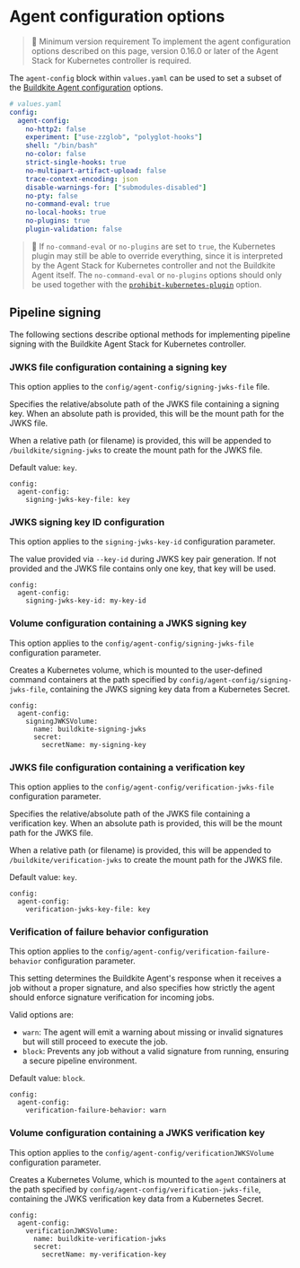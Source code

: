 # Agent configuration options

> 📘 Minimum version requirement
> To implement the agent configuration options described on this page, version 0.16.0 or later of the Agent Stack for Kubernetes controller is required.

The `agent-config` block within `values.yaml` can be used to set a subset of the [Buildkite Agent configuration](/docs/agent/v3/configuration) options.

```yaml
# values.yaml
config:
  agent-config:
    no-http2: false
    experiment: ["use-zzglob", "polyglot-hooks"]
    shell: "/bin/bash"
    no-color: false
    strict-single-hooks: true
    no-multipart-artifact-upload: false
    trace-context-encoding: json
    disable-warnings-for: ["submodules-disabled"]
    no-pty: false
    no-command-eval: true
    no-local-hooks: true
    no-plugins: true
    plugin-validation: false
```

> 📘
> If `no-command-eval` or `no-plugins` are set to `true`, the Kubernetes plugin may still be able to override everything, since it is interpreted by the Agent Stack for Kubernetes controller and not the Buildkite Agent itself.
> The `no-command-eval` or `no-plugins` options should only be used together with the [`prohibit-kubernetes-plugin`](/docs/agent/v3/agent-stack-k8s/securing-the-stack) option.

## Pipeline signing

The following sections describe optional methods for implementing pipeline signing with the Buildkite Agent Stack for Kubernetes controller.

### JWKS file configuration containing a signing key

This option applies to the `config/agent-config/signing-jwks-file` file.

Specifies the relative/absolute path of the JWKS file containing a signing key. When an absolute path is provided, this will be the mount path for the JWKS file.

When a relative path (or filename) is provided, this will be appended to `/buildkite/signing-jwks` to create the mount path for the JWKS file.

Default value: `key`.

```
config:
  agent-config:
    signing-jwks-key-file: key
```

### JWKS signing key ID configuration

This option applies to the `signing-jwks-key-id` configuration parameter.

The value provided via `--key-id` during JWKS key pair generation. If not provided and the JWKS file contains only one key, that key will be used.

```
config:
  agent-config:
    signing-jwks-key-id: my-key-id
```

### Volume configuration containing a JWKS signing key

This option applies to the `config/agent-config/signing-jwks-file` configuration parameter.

Creates a Kubernetes volume, which is mounted to the user-defined command containers at the path specified by `config/agent-config/signing-jwks-file`, containing the JWKS signing key data from a Kubernetes Secret.

```
config:
  agent-config:
    signingJWKSVolume:
      name: buildkite-signing-jwks
      secret:
        secretName: my-signing-key
```

### JWKS file configuration containing a verification key

This option applies to the `config/agent-config/verification-jwks-file` configuration parameter.

Specifies the relative/absolute path of the JWKS file containing a verification key. When an absolute path is provided, this will be the mount path for the JWKS file.

When a relative path (or filename) is provided, this will be appended to `/buildkite/verification-jwks` to create the mount path for the JWKS file.

Default value: `key`.

```
config:
  agent-config:
    verification-jwks-key-file: key
```

### Verification of failure behavior configuration

This option applies to the `config/agent-config/verification-failure-behavior` configuration parameter.

This setting determines the Buildkite Agent's response when it receives a job without a proper signature, and also specifies how strictly the agent should enforce signature verification for incoming jobs.

Valid options are:

- `warn`: The agent will emit a warning about missing or invalid signatures but will still proceed to execute the job.
- `block`: Prevents any job without a valid signature from running, ensuring a secure pipeline environment.

Default value: `block`.

```
config:
  agent-config:
    verification-failure-behavior: warn
```

### Volume configuration containing a JWKS verification key

This option applies to the `config/agent-config/verificationJWKSVolume` configuration parameter.

Creates a Kubernetes Volume, which is mounted to the `agent` containers at the path specified by `config/agent-config/verification-jwks-file`, containing the JWKS verification key data from a Kubernetes Secret.

```
config:
  agent-config:
    verificationJWKSVolume:
      name: buildkite-verification-jwks
      secret:
        secretName: my-verification-key
```
